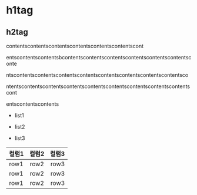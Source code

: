 # h1tag

## h2tag

contentscontentscontentscontentscontentscontentscont

entscontentscontentsbcontentscontentscontentscontentscontentscontentsconte

ntscontentscontentscontentscontentscontentscontentscontentscontentsco

ntentscontentscontentscontentscontentscontentscontentscontentscontentscont

entscontentscontents

- list1

- list2

- list3

|컬럼1|컬럼2|컬럼3|
|:---|:---:|---:|
|row1|row2|row3|
|row1|row2|row3|
|row1|row2|row3|
